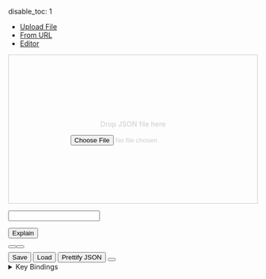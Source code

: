 disable_toc: 1

<script src="../../scripts/editor.bundle.js"></script>
<script src="../../scripts/lottie_explain.js"></script>
<style>
.schema-type {
    color: #998;
    font-style: italic;
}

.schema-type i {
    margin-right: 5px;
    font-style: normal;
}

.tab-content {
    margin: 1em 0;
}

.drop-area {
    border: 1px solid #ccc;
    color: #ccc;
    min-height: 300px;
    display: flex;
    justify-content: center;
    align-items: center;
    flex-flow: column;
}

#tab_editor > div {
    display: flex;
    flex-flow: row wrap;
}

#tab_editor > div > div:first-child {
    margin-bottom: 1ex;
    margin-right: 1ex;
}

.playback-controls {
    display: flex;
}

.player-wrapper {
    max-width:100%;
    width: 512px;
}

.cm-editor:focus-within {
    outline: 2px solid #3daee9 !important;
}

#editor_parent > .cm-editor > .cm-scroller {
    height: 80vh;
}

#editor_parent .cm-scroller {
    overflow: auto;
    resize: vertical;
}

#editor_parent {
    position: relative;
}

body.wide .editor-side {
    width: calc(100% - 512px - 1em);
}

.editor-side {
    width: 100%;
}

body.wide .container {
    width: 100vw;
    margin: 0;
    padding: 0;
}


#editor_parent > #info_box {
    display: none;
    border: 5px solid #555;
    border-radius: 6px;
    padding: 5px;
    background: white;
    color: black;
    font-style: normal;
    word-break: normal;
}


.cm-editor > .tooltip-info-box
{
    background: none;
    border: none;
}

#info_box
{
    border: 5px solid #555;
    border-radius: 6px;
    padding: 5px;
    background: white;
    color: black;
    font-style: normal;
    word-break: normal;
}

.cm-editor > .tooltip-info-box > .cm-tooltip-arrow:after {
    border-top-color: #555;
}

#info_box input[type="color"]
{
    display: block;
    padding: 0;
    width: 96px;
    height: 48px;
    margin-top: 1ex;
}

</style>
<div class="alert alert-danger" role="alert" style="display: none" id="error_alert"></div>
<div class="alert alert-primary" role="alert" style="display: none" id="loading_alert">
    <div class="spinner-border" role="status"></div>
    Loading...
</div>

<ul class="nav nav-pills">
    <li><a data-toggle="pill" href="#tab_file">Upload File</a></li>
    <li><a data-toggle="pill" href="#tab_url">From URL</a></li>
    <li class="active"><a data-toggle="pill" href="#tab_editor" id="editor_tab">Editor</a></li>
</ul>
<div class="tab-content">
    <div id="tab_file" class="tab-pane fade in ">
        <div class="drop-area" ondrop="lottie_drop_input(event);" ondragover="event.preventDefault();">
            <p>Drop JSON file here</p>
            <input type="file" onchange="lottie_file_input(event);" class="form-control-file" />
        </div>
    </div>
    <div id="tab_url" class="tab-pane fade in">
        <p><input type="text" id="input_from_url" class="form-control" /></p>
        <p><button onclick="lottie_url_input(document.getElementById('input_from_url').value)" class="btn btn-primary">Explain</button>
    </div>
    <div id="tab_editor" class="tab-pane fade in active">
        <div>
        <div class="player-wrapper">
            <div class="alpha_checkered" id="lottie_target"></div>
            <div class="playback-controls">
                <button onclick="toggle_playback(this)" class="btn btn-primary btn-sm" title="Pause">
                    <i class="fa-solid fa-pause"></i>
                </button>
                <button onclick="toggle_playback_controls()" class="btn btn-secondary btn-sm" title="Toggle Playback Controls">
                    <i class="fa-solid fa-sliders"></i>
                </button>
                <input type="range" class="form-control" id="frame_slider" oninput="update_frame(this.value)" style="display: none"/>
                <input type="number" id="frame_edit" oninput="update_frame(this.value)" style="display: none"/>
            </div>
        </div>
        <div class="editor-side">
            <button onclick="save_lottie()" class="btn btn-primary">Save</button>
            <button onclick="load_lottie()" class="btn btn-primary">Load</button>
            <button onclick="pretty()" class="btn btn-secondary">Prettify JSON</button>
            <button onclick="document.body.classList.toggle('wide')" class="btn btn-secondary" title="Toggle Wide Layout">
                <i class="fa-solid fa-arrows-left-right"></i>
            </button>
            <div id="editor_parent" >
                <div id="info_box">
                    <div class="info_box_details"></div>
                    <div class="info_box_lottie alpha_checkered"></div>
                    <div class="info_box_buttons" style="display: none" data-toggle="buttons">
                        <label class="btn btn-primary btn-sm" id="btn_center_lottie" title="Show items centered in the preview">
                            <input type="radio" name="options" autocomplete="off"> Fit in View
                        </label>
                        <label class="btn btn-primary btn-sm" id="btn_reset_view" title="Show items as they appear on the file">
                            <input type="radio" name="options" autocomplete="off"> Normal View
                        </label>
                    </div>
                </div>
            </div>
        </div>
        </div>
        <details>
            <summary>Key Bindings</summary>
            <table id="key_bindings"></table>
        </details>
    </div>
</div>

<script>
    function input_error(e, safe = false)
    {
        error_container.style.display = "block";
        loading_div.style.display = "none";
        clear_element(error_container);
        error_container.appendChild(document.createTextNode(safe ? e : "Could not load input!"));
        console.error(e);
    }

    function input_start()
    {
        error_container.style.display = "none";
        loading_div.style.display = "block";
    }

    function lottie_file_input(ev)
    {
        input_start();
        lottie_receive_files(ev.target.files);
    }

    function lottie_receive_files(files)
    {
        for ( var i = 0; i < files.length; i++ )
        {
            var file = files[i];
            if ( file.type.match("application/json") )
            {
                var reader = new FileReader();

                reader.onload = function(e2)
                {
                    lottie_string_input(e2.target.result);
                };

                reader.readAsText(file);
                return;
            }
        }

        input_error("Not a JSON file", true);
    }

    function lottie_drop_input(ev)
    {
        ev.preventDefault();

        if (ev.dataTransfer.items)
        {
            input_start();
            lottie_receive_files(
                Array.from(ev.dataTransfer.items)
                .filter(i => i.kind === 'file')
                .map(i => i.getAsFile())
            );
        }
    }

    function lottie_url_input(url)
    {
        input_start();
        fetch(url)
        .then(r => r.json())
        .then(set_editor_json)
        .catch(input_error);
    }

    function set_editor_json(data)
    {
        lottie_string_input(JSON.stringify(data, undefined, 4));
    }

    function update_player_from_editor()
    {
        var load_ok = true;
        var lottie;
        var json_data = editor.state.doc.toString();

        tree_state.begin_load(editor);

        try {
            lottie = JSON.parse(json_data);
        } catch ( json_error ) {
            // Fall back to actual JS notation, which is more forgiving
            try {
                lottie = Function("return " + json_data)();
            } catch(e) {
                load_ok = false;
                tree_state.load_error(editor);
            }
        }

        if ( load_ok )
        {
            lottie_player.lottie = lottie;
            frame_slider.min = frame_edit.min = frame_slider.value = frame_edit.value = lottie.ip;
            frame_slider.max = frame_edit.max = lottie.op;
            lottie_player.reload();
            lottie_player.anim.addEventListener("enterFrame", (ev) => {
                frame_slider.value = frame_edit.value = Math.round(ev.currentTime);
            });
            worker.postMessage({type: "update", lottie: lottie});
        }
    }

    function update_frame(value)
    {
        value = Number(value);
        if ( value != Math.round(lottie_player.anim.currentFrame) )
            lottie_player.go_to_frame(value);
    }

    function pretty()
    {
        set_editor_json(lottie_player.lottie);
    }

    function lottie_string_input(data)
    {
        editor.dispatch({
            changes: {from: 0, to: editor.state.doc.length, insert: data}
        });

        error_container.style.display = "none";
        loading_div.style.display = "none";
        document.getElementById("editor_tab").click();
    }

    function json_path_from_node(node, path)
    {
        while ( node.name != "JsonText" )
        {
            if ( node.name == "PropertyName" )
            {
                var prop = editor.state.sliceDoc(node.from + 1, node.to - 1);
                path.unshift(prop);
                node.parent();
                node.parent();
            }
            else if ( node.name == "Property" )
            {
                node.firstChild();
            }
            else
            {
                if ( node.node.parent.name == "Array" )
                {
                    var index = -1;
                    while ( node.prevSibling() )
                        index++;

                    path.unshift(Math.max(0, index));
                }
                node.parent();
            }
        }
    }

    function json_path_from_pos(pos)
    {
        var tree = CodeMirrorWrapper.ensureSyntaxTree(editor.state);
        var cur = tree.cursorAt(pos);
        var path = [];
        var starting_token = cur.node;
        json_path_from_node(cur, path);
        return [path, starting_token];
    }

    function on_worker_message(ev)
    {
        switch ( ev.data.type )
        {
            case "error":
                console.error(ev.data.message);
                break;
            case "schema_loaded":
                tree_state.set_schema(Object.assign(new SchemaData(), ev.data.schema));
                tree_state.load_expressions(ev.data.expressions)
                if ( lottie_player.lottie )
                    worker.postMessage({type: "update", lottie: lottie_player.lottie});
                break;
            case "result":
                tree_state.end_load(editor, ev.data.result);
                break;
            default:
                console.warn("Unknown worker message", ev.data);
                break;
        }
    }

    class TreeResultVisitor
    {
        constructor(schema)
        {
            this.lint_errors = [];
            this.decorations = [];
            this.schema = schema;
        }

        visit(node, result, json, path = [])
        {
            if ( !node || !result )
                return false;

            if ( node.name == "JsonText" )
            {
                this.visit(node.firstChild, result, json, path);
                return false;
            }

            if ( node.name == "Object" )
            {
                this.on_object(node, result, json, path);

                for ( let prop_node of node.getChildren("Property") )
                {
                    let name_node = prop_node.getChild("PropertyName");
                    if ( !name_node )
                        continue;

                    let name = editor.state.sliceDoc(name_node.from + 1, name_node.to - 1);
                    if ( name in result.children )
                    {
                        let prop_result = result.children[name];
                        this.on_property(name, name_node, prop_node, prop_result, result, path);
                        this.visit(prop_node.lastChild, prop_result, json[name], path.concat([name]));
                    }
                    else
                    {
                        this.on_unknown_property(name, name_node, prop_node, path.concat([name]));
                    }
                }

                return true;
            }
            else if ( node.name == "Array" && node.firstChild )
            {
                this.on_array(node, result, json, path);
                var index = 0;
                var cur = node.firstChild.cursor();
                // first child is [
                while ( cur.nextSibling() )
                {
                    if ( !(index in result.children) )
                        break;

                    if ( this.visit(cur.node, result.children[index], json[index], path.concat([index])) )
                        index += 1;
                }
                return true;
            }
            else if (
                node.name == "True" || node.name == "False" ||
                node.name == "Null" || node.name == "Number" ||
                node.name == "String"
            )
            {
                this.on_value(node, result, json, path);
                return true;
            }

            return false;
        }

        lint_error(node, severity, message)
        {
            let error = {
                from: node.from,
                to: node.to,
                severity: severity,
                message: message,
            };
            if ( message.indexOf("<") != -1 )
            {
                error.renderMessage = function() {
                    let span = document.createElement("span");
                    span.innerHTML = message;
                    return span;
                };
            }
            this.lint_errors.push(error);
        }

        add_lint_errors(node, result, path)
        {
            if ( !node || !result )
                return;

            for ( let issue of new Set(result.issues) )
                this.lint_error(node, "error", issue);

            for ( let issue of new Set(result.warnings) )
                this.lint_error(node, "warning", issue);
        }

        on_object(node, result, json, path)
        {
            this.add_lint_errors(node.firstChild, result);
            this.add_lint_errors(node.lastChild, result);

            if ( result.description )
            {
                let widget;
                if ( result.group == "helpers" && result.cls == "color" )
                    widget = new ColorSchemaWidget(path, result, json, this.schema, node);
                else
                    widget = new SchemaTypeWidget(path, result, json, this.schema);
                let deco = CodeMirrorWrapper.Decoration.widget({
                    widget: widget,
                    info_box: widget.show_info_box.bind(widget),
                    side: 1
                });
                this.decorations.push(deco.range(node.firstChild.to));
            }
        }

        on_property(name, name_node, prop_node, prop_result, obj_result, path)
        {
            this.add_lint_errors(name_node, prop_result.key);

            if ( prop_result.key )
            {
                let schema = this.schema;
                let deco = CodeMirrorWrapper.Decoration.mark({
                    class: "info_box_trigger",
                    info_box: (pos) => TreeResultVisitor.property_info_box(
                        pos, editor, schema, name_node, obj_result, prop_result
                    ),
                });
                this.decorations.push(deco.range(name_node.from, name_node.to));

                let value_node = prop_node.lastChild;
                if ( name == "x" && value_node.name == "String" )
                {
                    let code = editor.state.sliceDoc(value_node.from, value_node.to);
                    let widget = new EditExpressionWidget(path, code, value_node);
                    let deco = CodeMirrorWrapper.Decoration.widget({
                        widget: widget,
                        info_box: widget.show_info_box.bind(widget),
                        side: 1
                    });
                    this.decorations.push(deco.range(value_node.from));
                }
            }

        }

        on_unknown_property(name, name_node, prop_node, path)
        {
            this.lint_error(name_node, "warning", `Unknown Property <code>${name}</code>`);
        }

        on_value(node, result, json, path)
        {
            this.add_lint_errors(node, result);
            if ( result.const )
            {
                let schema = this.schema;
                let deco = CodeMirrorWrapper.Decoration.mark({
                    class: "info_box_trigger",
                    info_box: (pos) => TreeResultVisitor.enum_info_box(
                        pos, editor, schema, node, result
                    ),
                });
                this.decorations.push(deco.range(node.from, node.to));
            }
        }

        on_array(node, result, json, path)
        {
            this.on_object(node, result, json, path);
        }

        static property_info_box(pos, view, schema, node, obj_result, prop_result)
        {
            let box = new InfoBoxContents(null, schema);
            box.property(obj_result, prop_result);
            TreeResultVisitor.show_info_box(pos, view, box, node);
        }

        static enum_info_box(pos, view, schema, node, result)
        {
            let box = new InfoBoxContents(null, schema);
            box.enum_value(result, view.state.sliceDoc(node.from, node.to));
            TreeResultVisitor.show_info_box(pos, view, box, node);
        }

        static show_info_box(pos, view, box, node)
        {
            info_box.show_with_contents(null, box.element, box, 0, 0);
            tree_state.show_info_box_tooltip(pos);
        }
    }

    class TreeState
    {
        constructor()
        {
            this.schema = null;
            this.lint_errors = [];
            this.decorations = [];
            this.validation_result = null;
            this.clear_info_effect = CodeMirrorWrapper.StateEffect.define();
            this.load_info_effect = CodeMirrorWrapper.StateEffect.define();
            this.update_tooltip_effect = CodeMirrorWrapper.StateEffect.define();
            this.expression_completions = [];
            this.macro_completions = [];

            let self = this;

            this.decoration_field = CodeMirrorWrapper.StateField.define({
                create()
                {
                    return CodeMirrorWrapper.Decoration.none;
                },

                update(value, transaction)
                {
                    for ( let effect of transaction.effects)
                    {
                        if ( effect.is(self.clear_info_effect) )
                            value = CodeMirrorWrapper.Decoration.none;
                        else if ( effect.is(self.load_info_effect) )
                            value = CodeMirrorWrapper.Decoration.set(self.decorations, true);
                    }

                    return value;
                },

                provide: f => CodeMirrorWrapper.EditorView.decorations.from(f)

            });
            this.info_box_field = CodeMirrorWrapper.StateField.define({
                create() { return []; },

                update(value, transaction)
                {
                    for ( let effect of transaction.effects)
                    {
                        if ( effect.is(self.update_tooltip_effect) )
                        {
                            if ( effect.value )
                                return [effect.value];
                            else
                                return [];
                        }
                    }

                    return value;
                },

                provide: f => CodeMirrorWrapper.showTooltip.computeN([f], state => state.field(f))
            });
        }

        extensions()
        {
            return [
                this.decoration_field,
                this.info_box_field,
                CodeMirrorWrapper.linter((() => this.lint_errors).bind(this))
            ]
        }

        begin_load(view)
        {
            this.lint_errors = [];
            this.decorations = [];
            view.dispatch({effects: [this.clear_info_effect.of()]});
        }

        end_load(view, result)
        {
            this.validation_result = result;

            let tree = CodeMirrorWrapper.ensureSyntaxTree(view.state, undefined, 1000);
            if ( tree )
            {
                let visitor = new TreeResultVisitor(this.schema);
                visitor.visit(tree.topNode, result, lottie_player.lottie);
                this.lint_errors = visitor.lint_errors;
                this.decorations = visitor.decorations;

                this.get_syntax_errors(tree);
            }

            view.dispatch({effects: [this.load_info_effect.of({result: result})]});
        }

        load_error(view)
        {
            this.end_load(view, this.validation_result);
        }

        get_syntax_errors(tree)
        {
            tree.topNode.cursor().iterate(this.add_syntax_error.bind(this));
        }

        add_syntax_error(node)
        {
            if ( node.type.isError )
                this.lint_errors.push({
                    from: node.from == node.to && node.from > 0 ? node.from -1 : node.from,
                    to: node.to,
                    severity: "error",
                    message: "Invalid JSON"
                });
            return true;
        }

        add_expr_function(name, def)
        {
            if ( !Array.isArray(def) )
                def = [def];

            for ( let d of def )
            {
                let syn = "";
                if ( d.params )
                    syn = d.params.map(p => p.name).join(", ");

                let data = {
                    label: name,
                    type: "function",
                    detail: "(" + syn + ")"
                };

                if ( d.description )
                    data.info = d.description;
                else if ( d.return && d.return.description )
                    data.info = d.return.description;

                this.expression_completions.push(data);
            }
        }

        add_expr_builtin(name, value)
        {
            this.expression_completions.push({
                label: name,
                type: "namespace",
            });

            for ( let [n, d] of Object.entries(Object.getOwnPropertyDescriptors(value)) )
            {
                if ( n.indexOf("(") != -1 )
                    continue;

                let is_func = typeof d.value == "function";

                this.expression_completions.push({
                    label: "Math." + n,
                    type: is_func ? "function" : "constant",
                    detail: is_func ? "()" : "",
                });

            }
        }

        load_expressions(expr_schema)
        {
            for ( let [n, v] of Object.entries(expr_schema.variables) )
            {
                let data = {
                    label: n,
                    type: "variable"
                };
                if ( v.description )
                    data.info = v.description;
                this.expression_completions.push(data);
            }

            for ( let [n, v] of Object.entries(expr_schema.functions) )
                this.add_expr_function(n, v);

            for ( let [n, v] of Object.entries(expr_schema.aliases) )
                this.add_expr_function(n, expr_schema.functions[v]);

            this.add_expr_builtin("Math", Math);
        }

        hide_tooltip()
        {
            editor.dispatch({effects: [this.update_tooltip_effect.of(null)]});
        }

        show_info_box_tooltip(pos, options = {})
        {
            let tooltip = {
                pos: pos,
                above: true,
                arrow: true,
                ...options,
                create: () => {
                    let div = document.createElement("div");
                    info_box.element.setAttribute("style", "");
                    div.appendChild(info_box.element);
                    div.classList.add("tooltip-info-box");
                    return {dom: div};
                }
            }

            editor.dispatch({effects: [this.update_tooltip_effect.of(tooltip)]});
        }

        set_schema(schema)
        {
            this.schema = schema;
            this.schema.root = null; // not needed

            let template_builder = new TemplateFromSchemaBuilder(schema);
            for ( let name of Object.keys(schema.schema.$defs.layers) )
            {
                if ( name.endsWith("-layer") )
                    this.add_schema_completion(template_builder, name, "#/$defs/layers/" + name);
            }

            let avoid = new Set([
                "base-stroke", "gradient", "modifier", "repeater-transform", "shape-element",
                "shape-list", "shape",
            ]);

            for ( let name of Object.keys(schema.schema.$defs.shapes) )
            {
                if ( ! avoid.has(name) )
                    this.add_schema_completion(template_builder, name, "#/$defs/shapes/" + name);
            }

            this.add_property_macro(template_builder, "value", 0);
            this.add_property_macro(template_builder, "vector", [0, 0]);
            this.add_property_macro(template_builder, "color", [0, 0, 0]);
        }

        add_property_macro(template_builder, name, value, descr)
        {
            let template = {
                a: 0,
                k: value
            };
            this.add_macro_completion(name, template);

            template = {
                a: 1,
                k: [
                    template_builder.keyframe_value(value),
                    {
                        t: 0,
                        s: Array.isArray(value) ? value : [value],
                    },
                ]
            };
            this.add_macro_completion(name, template, undefined, "(animated)");
            this.add_macro_completion(name, template_builder.keyframe_value(value), undefined, "keyframe");
        }

        add_schema_completion(template_builder, name, ref)
        {
            let data = template_builder.ref_data(ref);
            let template = template_builder.data_to_template(data);
            this.add_macro_completion(name.replace("-", "_"), template, data.description);
        }

        add_macro_completion(name, template, description, detail)
        {
            let lines = JSON.stringify(template, undefined, 4).split("\n");
            this.macro_completions.push({
                label: name,
                type: "type",
                detail: detail,
                info: description,
                lines: lines,
                apply: apply_long_completion
            })
        }

        macro_autocomplete(context)
        {
            let word = context.matchBefore(/\w*/)
            if ( word.from == word.to && !context.explicit )
                return null;

            return {
                from: word.from,
                options: this.macro_completions
            }
        }
    }

    function indent_at(state, pos)
    {
        let line = state.doc.lineAt(pos);
        return "\n" + line.text.match(/^\s*/)[0];
    }

    function apply_long_completion(view, completion, from, to)
    {
        let lines = completion.lines;
        let text = lines.join(indent_at(view.state));

        view.dispatch(CodeMirrorWrapper.insertCompletionText(view.state, text, from, to));
    }

    class TemplateFromSchemaBuilder
    {
        constructor(schema)
        {
            this.schema = schema;
            this.data_cache = {};
        }

        ref_data(ref)
        {
            if ( ref in this.data_cache )
                return this.data_cache[ref];

            let data = {};
            switch ( ref )
            {
                case "#/$defs/animated-properties/position":
                case "#/$defs/animated-properties/multi-dimensional":
                    data = this.prop_schema([0, 0]);
                    break;
                case "#/$defs/animated-properties/color-value":
                    data = this.prop_schema([0, 0, 0]);
                    break;
                case "#/$defs/animated-properties/value":
                    data = this.prop_schema(0);
                    break;
                case "#/$defs/animated-properties/position-keyframe":
                case "#/$defs/animated-properties/keyframe":
                    data = this.keyframe_schema([0, 0]);
                    break;
                default:
                    this.item_data(this.schema.get_ref_data(ref), data);
                    break;
            }
            this.data_cache[ref] = data;
            return data;
        }

        prop_schema(value)
        {
            return {
                "const": {
                    a: 0,
                    k: value,
                }
            }
        }

        keyframe_value(value)
        {
            return {
                t: 0,
                s: Array.isArray(value) ? value : [value],
                o: {x: [0], y: [0]},
                i: {x: [1], y: [1]},
            }
        }

        item_data(obj, out)
        {
            if ( obj.const !== undefined )
            {
                out.const = obj.const;

                if ( obj.description )
                    out.description = obj.description;

                return;
            }

            if ( obj.allOf )
                for ( let s of obj.allOf )
                    this.item_data(s, out)

            if ( obj.if )
            {
                this.item_data(obj.if, out);
                this.item_data(obj.then, out);
            }

            if ( obj.$ref )
                this.merge_data(out, this.ref_data(obj.$ref));


            if ( obj.description )
                out.description = obj.description;

            if ( obj.properties )
            {
                if ( !out.properties )
                    out.properties = {};

                for ( let [name, prop] of Object.entries(obj.properties) )
                {
                    if ( !(name in out) )
                        out.properties[name] = {};
                    this.item_data(prop, out.properties[name]);
                }
            }

            switch ( obj.type )
            {
                case "number":
                case "integer":
                    out.default = 0;
                    break;
                case "string":
                    out.default = {};
                    break;
                case "boolean":
                    out.default = false;
                    break;
                case "array":
                    obj.default = [];
                    break;
            }

            if ( obj.default !== undefined )
                out.default = obj.default;

            if ( obj.required )
            {
                if ( !out.required )
                    out.required = [];
                out.required = out.required.concat([...obj.required]);
            }
        }

        merge_data(dest, other)
        {
            if ( dest.description === undefined )
                dest.description = other.description;

            if ( dest.const === undefined && other.const !== undefined )
            {
                dest.const = other.const;
                return;
            }

            if ( dest.default === undefined )
                dest.default = other.default;

            if ( other.properties )
            {
                if ( !dest.properties )
                    dest.properties = {};

                for ( let [name, prop] of Object.entries(other.properties) )
                {
                    if ( !(name in dest.properties) )
                        dest.properties[name] = {};

                    this.merge_data(dest.properties[name], prop);
                }
            }


            if ( other.required )
            {
                if ( !dest.required )
                    dest.required = [];
                dest.required = dest.required.concat([...other.required]);
            }
        }

        data_to_template(data)
        {
            if ( data.template )
                return data.template;

            if ( data.const !== undefined )
                return data.template = data.const;

            if ( data.default !== undefined )
                return data.template = data.default;

            data.template = {};

            if ( data.required )
            {
                for ( let name of new Set(data.required) )
                    data.template[name] = this.data_to_template(data.properties[name]);
            }

            return data.template;
        }
    }

    function inspect_tree(node)
    {
        let children = [];
        let name = node.name;

        if ( node.firstChild() )
        {
            while ( true )
            {
                children.push(inspect_tree(node));
                if ( !node.nextSibling() )
                    break;
            }
            node.parent()
        }

        return { [name]: children };
    }

    function autocomplete_cmp(a, b)
    {
        if ( a.boost != b.boost )
        {
            if ( a.boost < b.boost )
                return 1;

            if ( a.boost > b.boost )
                return -1;
        }

        if ( a.label < b.label )
            return -1;

        if ( a.label > b.label )
            return 1;

        return 0;
    }

    function autocomplete(context)
    {
        if ( !tree_state.validation_result )
            return null;

        let tree = CodeMirrorWrapper.ensureSyntaxTree(context.state);
        let cur = tree.cursorAt(context.pos);
        let from = context.pos;
        let to = context.pos;
        let in_prop = false;
        let prop_prefix = "";

        if ( cur.name == "Property" )
        {
            cur.firstChild();
            if ( cur.nextSibling() )
            {
                if ( !cur.type.isError )
                    return null;
                cur.prevSibling();
            }
        }

        if ( cur.name == "PropertyName" )
        {
            from = cur.from;
            to = cur.to;
            cur.parent()
            cur.parent();
            prop_prefix = context.state.sliceDoc(from + 1, to);
            if ( prop_prefix.endsWith("\"") )
                prop_prefix = prop_prefix.substr(0, prop_prefix.length - 1);

            in_prop = true;
        }
        else if ( !context.explicit )
        {
            return null;
        }

        if ( cur.name != "Object" )
            return null;

        let before = context.state.sliceDoc(0, context.pos);
        if ( !in_prop )
        {
            let obj_token = before.search(/[{,][^:{},]*$/);
            if ( obj_token == -1 )
                return null;

            let unmatched_quote = before.substr(obj_token).indexOf('"');
            if ( unmatched_quote != -1 )
            {
                from = unmatched_quote + obj_token;
                prop_prefix = before.substr(from+1);
            }
        }
        else if ( before.search(/:[^,]*$/) != -1 )
        {
            return null;
        }

        let path = [];
        json_path_from_node(cur.node.cursor(), path);

        let object_data = descend_validation_path(tree_state.validation_result, path);
        if ( !object_data.length )
            return null;

        let all_props = Object.keys(object_data[0].all_properties);
        if ( !all_props.length )
            return null;

        let keys_already_present = new Set();
        cur.firstChild();
        while ( cur.nextSibling() )
        {
            if ( cur.name == "Property" )
            {
                cur.firstChild();
                keys_already_present.add(context.state.sliceDoc(cur.from + 1, cur.to - 1));
                cur.parent();
            }
        }

        let matching_props = [];

        for ( let prop of all_props )
        {
            let boost = prop_prefix && prop.startsWith(prop_prefix) ? 1 : 0;
            if ( !keys_already_present.has(prop) || boost )
                matching_props.push({
                    label: prop,
                    apply: '"' + prop + '"' + (in_prop ? "" : ": "),
                    boost: boost,
                    type: "variable",
                    detail: object_data[0].all_properties[prop].title,
                    info: object_data[0].all_properties[prop].description,
                });
        }

        if ( !matching_props.length )
            return null;

        matching_props.sort(autocomplete_cmp);

        return {
            from: from,
            to: to,
            filter: false,
            options: matching_props
        };
    }

    class SchemaTypeWidget extends CodeMirrorWrapper.WidgetType
    {
        constructor(path, result, json, schema)
        {
            super();
            this.result = result;
            this.path = path;
            this.path_str = path.join(".");
            this.schema = schema;
            this.lottie = json;
        }

        eq(other)
        {
            return this.path_str == other.path_str;
        }

        show_info_box(pos)
        {
            let box = new InfoBoxContents(null, this.schema);
            box.result_info_box(this.result, this.lottie, lottie_player.lottie, false);
            info_box.show_with_contents(null, box.element, box, 0, 0);
            tree_state.show_info_box_tooltip(pos);
        }

        toDOM()
        {
            get_validation_links(this.result, this.schema); // updates title

            let span = document.createElement("span");
            span.classList.add("schema-type");
            span.classList.add("info_box_trigger");

            let icon_class = schema_icons[this.result.def] ?? "fas fa-info-circle";
            let icon = document.createElement("i");
            icon.setAttribute("class", icon_class);
            span.appendChild(icon);

            span.appendChild(document.createTextNode(this.result.title));

            return span;
        }

        ignoreEvent(ev) { return false; }
    }

    class ColorSchemaWidget extends SchemaTypeWidget
    {
        constructor(path, result, json, schema, node)
        {
            super(path, result, json, schema, );
            this.from = node.from;
            this.to = node.to;
        }

        lottie_to_hex(lottie)
        {
            return "#" + lottie.slice(0, 3)
                .map(i => Math.round(Math.min(Math.max(i, 0), 1) * 0xff)
                .toString(16).padStart(2, "0")).join("")
            ;
        }

        hex_to_lottie_lines(hex)
        {
            return ["[", ...[1, 3, 5].map(i =>
                "    " +
                (parseInt(hex.slice(i, i+2), 16) / 255).toFixed(3) +
                (i != 5 ? "," : "")
            ), "]"];
        }

        on_input(ev)
        {
            let lines = this.hex_to_lottie_lines(ev.target.value);
            let text = lines.join(indent_at(editor.state, this.from));

            editor.dispatch({
                changes: {from: this.from, to: this.to, insert: text}
            });
            this.to = this.from + text.length;
        }

        show_info_box(pos)
        {
            let box = new InfoBoxContents(null, this.schema);
            box.result_info_box(this.result, this.lottie, lottie_player.lottie, false, true, false);
            var input = box.add("input", null, {type: "color", value: this.lottie_to_hex(this.lottie)});
            input.addEventListener("input", this.on_input.bind(this));


            info_box.show_with_contents(null, box.element, box, 0, 0);
            tree_state.show_info_box_tooltip(pos);
        }
    }

    class EditExpressionWidget extends CodeMirrorWrapper.WidgetType
    {
        constructor(path, script, node)
        {
            super();
            this.path = path;
            this.script = JSON.parse(script);
            this.path_str = path.join(".");
            this.from = node.from;
            this.to = node.to;
        }

        eq(other)
        {
            return this.path_str == other.path_str;
        }

        toDOM()
        {
            let span = document.createElement("span");
            span.classList.add("schema-type");
            span.classList.add("info_box_trigger");

            let icon = document.createElement("i");
            icon.setAttribute("class", "fas fa-file-code");
            span.appendChild(icon);

            span.title = "Edit Expression";

            return span;
        }

        update_code(update)
        {
            let expr = JSON.stringify(update.state.doc.toString());

            editor.dispatch({
                changes: {from: this.from, to: this.to, insert: expr}
            });
            this.to = this.from + expr.length;
        }

        show_info_box(pos)
        {
            let element = document.createElement("div");

            let title = element.appendChild(document.createElement("strong"));
            let a = title.appendChild(document.createElement("a"));
            a.appendChild(document.createTextNode("Expression"));
            a.setAttribute("href", "/lottie-docs/expressions/");
            title.appendChild(document.createTextNode(" Editor"));

            let lang = CodeMirrorWrapper.javascript();
            let expression_editor = new CodeMirrorWrapper.EditorView({
                state: CodeMirrorWrapper.EditorState.create({
                    extensions: [
                        ...CodeMirrorWrapper.default_extensions,
                        CodeMirrorWrapper.on_change(this.update_code.bind(this)),
                        // Use this instead of override to keep default completions
                        new CodeMirrorWrapper.LanguageSupport(
                            lang.language,
                            [
                                ...lang.support,
                                lang.language.data.of({autocomplete: autocomplete_expression})
                            ],
                        )
                    ]
                }),
                parent: element
            });
            expression_editor.dispatch({
                changes: {from: 0, to: 0, insert: this.script}
            });
            let line = editor.state.doc.lineAt(this.from);
            info_box.show_with_contents(null, element, expression_editor, 0, 0);

            setTimeout(() => {
                expression_editor.focus(),
                expression_editor.dispatch({selection: {anchor: this.script.length}})
            }, 0);

            tree_state.show_info_box_tooltip(
                line.from,
                {
                    arrow: false,
                    above: false,
                }
            );
        }

        ignoreEvent(ev) { return false; }
    }

    function on_click(ev, view)
    {
        let pos = editor.posAtCoords({x: ev.clientX, y: ev.clientY});
        view.state.field(tree_state.decoration_field).between(pos, pos, (from, to, deco) => {
            if ( deco.spec.info_box )
                deco.spec.info_box(pos)
        });
    }

    function save_lottie()
    {
        localStorage.setItem("editor_lottie", JSON.stringify(lottie_player.lottie));
    }

    function load_lottie()
    {
        set_editor_json(JSON.parse(localStorage.getItem("editor_lottie")));
    }

    function autocomplete_expression(context)
    {
        let line = context.state.doc.lineAt(context.pos);
        let before = line.text.slice(line.from, context.pos - line.from);
        let after = line.text.slice(context.pos - line.from);

        let start = before.search(/(\w|\.|\$)*$/);
        if ( start == -1 )
            start = context.pos;
        else
            start += line.from;

        let end = after.search(/(\W|$)/);
        if ( end == -1 )
            end = context.pos;
        else
            end += context.pos;

        if ( start == end && !context.explicit )
            return null;

        return {
            from: start,
            to: end,
            options: tree_state.expression_completions
        };
    }

    function toggle_playback(button)
    {
        if ( lottie_player.autoplay )
        {
            lottie_player.pause();
            button.title = "Play";
            button.firstElementChild.setAttribute("class", "fa-solid fa-play");
        }
        else
        {
            lottie_player.play();
            button.title = "Pause";
            button.firstElementChild.setAttribute("class", "fa-solid fa-pause");
        }
    }

    function toggle_playback_controls()
    {
        if ( frame_slider.style.display == "none" )
        {
            frame_slider.style.display = "block";
            frame_edit.style.display = "block";
        }
        else
        {
            frame_slider.style.display = "none";
            frame_edit.style.display = "none";
        }
    }

    function get_tooltip(state)
    {
        if ( !tree_state.tooltip )
            return [];

        return [tree_state.tooltip]
    }

    let expr_variables = ["$bm_rt", "time", "value", "thisProperty", "thisComp", "thisLayer"];
    let expr_funcs = ["comp", "posterizeTime", "timeToFrames", "framesToTime", "rgbToHsl", "hslToRgb",
        "createPath", "add", "sub", "mul", "div", "mod", "clamp", "normalize", "length", "lookAt",
        "seedRandom", "random", "linear", "ease", "easeIn", "easeOut",
        "degreesToRadians", "radiansToDegrees", "$bm_sum", "sum", "$bm_sub", "$bm_div"
    ];

    let tree_state = new TreeState();

    let frame_slider = document.getElementById("frame_slider");
    let frame_edit = document.getElementById("frame_edit");

    let editor_parent = document.getElementById("editor_parent");
    let editor = new CodeMirrorWrapper.EditorView({
        state: CodeMirrorWrapper.EditorState.create({
            extensions: [
                CodeMirrorWrapper.lintGutter(),
                ...CodeMirrorWrapper.default_extensions,
                CodeMirrorWrapper.json(),
                CodeMirrorWrapper.on_change(update_player_from_editor),
                tree_state.extensions(),
                CodeMirrorWrapper.autocompletion({override: [autocomplete, tree_state.macro_autocomplete.bind(tree_state)]}),
                CodeMirrorWrapper.EditorView.domEventHandlers({click: on_click}),
            ]
        }),
        parent: editor_parent
    });

    let info_box = new InfoBox(document.getElementById("info_box"));
    document.body.addEventListener("click", e => {
        if (
            !e.target.closest(".info_box_trigger") &&
            !info_box.element.contains(e.target)
        )
        {
            info_box.hide();
            tree_state.hide_tooltip();
        }
    });

    const worker = new Worker("../../scripts/explain_worker.js");
    worker.onmessage = on_worker_message;

    var lottie_player = new LottiePlayer("lottie_target", undefined);

    let error_container = document.getElementById("error_alert");
    let loading_div = document.getElementById("loading_alert");

    var data = playground_get_data();
    if ( data )
    {
        if ( data[0] == "{" )
            lottie_string_input(data);
        else
            lottie_url_input(data);
    }
    else
    {
        set_editor_json({
            "v": "5.5.2",
            "fr": 60,
            "ip": 0,
            "op": 60,
            "w": 512,
            "h": 512,
            "ddd": 0,
            "assets": [],
            "fonts": {
                "list": []
            },
            "layers": []
        });
    }

    let key_bindings_parent = document.getElementById("key_bindings");
    let platform = "linux";
    let mod = "Ctrl";
    if ( navigator.platform.indexOf("Mac") != -1 )
    {
        platform = "mac";
        mode = "Cmd";
    }
    else if ( navigator.platform.indexOf("Win") != -1 )
    {
        platform = "win";
    }

    for ( arr of editor.state.field(CodeMirrorWrapper.keymap) )
    {
        for ( key of arr )
        {
            let seq = key[platform] ?? key.key;
            if ( seq && key.run.name )
            {
                let row = key_bindings.appendChild(document.createElement("tr"));
                row.appendChild(document.createElement("th"))
                .appendChild(document.createTextNode(seq.replace("Mod", mod)));

                let cmd = key.run.name.replace(/[A-Z]/g, l => " " + l)
                .replace(/^[a-z]/, l => l.toUpperCase());
                row.appendChild(document.createElement("td"))
                .appendChild(document.createTextNode(cmd));
            }
        }
    }
</script>
